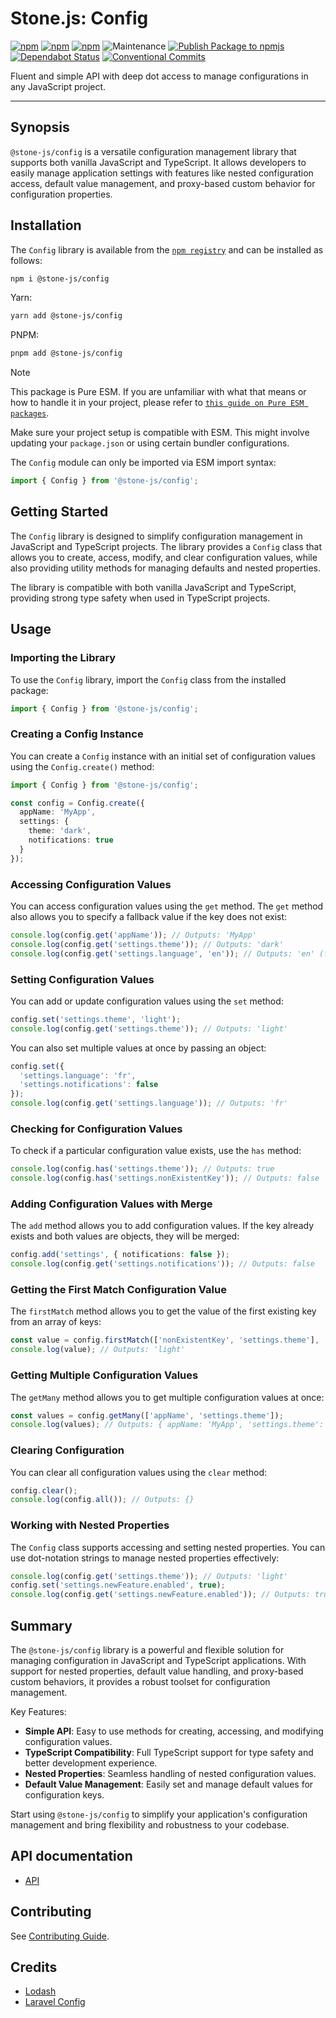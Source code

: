 # Stone.js: Config

[![npm](https://img.shields.io/npm/l/@stone-js/config)](https://opensource.org/licenses/Apache-2.0)
[![npm](https://img.shields.io/npm/v/@stone-js/config)](https://www.npmjs.com/package/@stone-js/config)
[![npm](https://img.shields.io/npm/dm/@stone-js/config)](https://www.npmjs.com/package/@stone-js/config)
![Maintenance](https://img.shields.io/maintenance/yes/2025)
[![Publish Package to npmjs](https://github.com/stonemjs/config/actions/workflows/release.yml/badge.svg)](https://github.com/stonemjs/config/actions/workflows/release.yml)
[![Dependabot Status](https://img.shields.io/badge/Dependabot-enabled-brightgreen.svg?logo=dependabot)](https://github.com/stonemjs/config/network/updates)
[![Conventional Commits](https://img.shields.io/badge/Conventional%20Commits-1.0.0-yellow.svg)](https://conventionalcommits.org)

Fluent and simple API with deep dot access to manage configurations in any JavaScript project.

---

## Synopsis

`@stone-js/config` is a versatile configuration management library that supports both vanilla JavaScript and TypeScript. It allows developers to easily manage application settings with features like nested configuration access, default value management, and proxy-based custom behavior for configuration properties.

## Installation

The `Config` library is available from the [`npm registry`](https://www.npmjs.com/) and can be installed as follows:

```bash
npm i @stone-js/config
```

Yarn:

```bash
yarn add @stone-js/config
```

PNPM:

```bash
pnpm add @stone-js/config
```

> [!NOTE]
> This package is Pure ESM. If you are unfamiliar with what that means or how to handle it in your project, 
> please refer to [`this guide on Pure ESM packages`](https://gist.github.com/sindresorhus/a39789f98801d908bbc7ff3ecc99d99c).

Make sure your project setup is compatible with ESM. This might involve updating your `package.json` or using certain bundler configurations.

The `Config` module can only be imported via ESM import syntax:

```typescript
import { Config } from '@stone-js/config';
```

## Getting Started

The `Config` library is designed to simplify configuration management in JavaScript and TypeScript projects. The library provides a `Config` class that allows you to create, access, modify, and clear configuration values, while also providing utility methods for managing defaults and nested properties.

The library is compatible with both vanilla JavaScript and TypeScript, providing strong type safety when used in TypeScript projects.

## Usage

### Importing the Library
To use the `Config` library, import the `Config` class from the installed package:

```typescript
import { Config } from '@stone-js/config';
```

### Creating a Config Instance
You can create a `Config` instance with an initial set of configuration values using the `Config.create()` method:

```typescript
import { Config } from '@stone-js/config';

const config = Config.create({
  appName: 'MyApp',
  settings: {
    theme: 'dark',
    notifications: true
  }
});
```

### Accessing Configuration Values
You can access configuration values using the `get` method. The `get` method also allows you to specify a fallback value if the key does not exist:

```typescript
console.log(config.get('appName')); // Outputs: 'MyApp'
console.log(config.get('settings.theme')); // Outputs: 'dark'
console.log(config.get('settings.language', 'en')); // Outputs: 'en' (fallback value)
```

### Setting Configuration Values
You can add or update configuration values using the `set` method:

```typescript
config.set('settings.theme', 'light');
console.log(config.get('settings.theme')); // Outputs: 'light'
```

You can also set multiple values at once by passing an object:

```typescript
config.set({
  'settings.language': 'fr',
  'settings.notifications': false
});
console.log(config.get('settings.language')); // Outputs: 'fr'
```

### Checking for Configuration Values
To check if a particular configuration value exists, use the `has` method:

```typescript
console.log(config.has('settings.theme')); // Outputs: true
console.log(config.has('settings.nonExistentKey')); // Outputs: false
```

### Adding Configuration Values with Merge
The `add` method allows you to add configuration values. If the key already exists and both values are objects, they will be merged:

```typescript
config.add('settings', { notifications: false });
console.log(config.get('settings.notifications')); // Outputs: false
```

### Getting the First Match Configuration Value
The `firstMatch` method allows you to get the value of the first existing key from an array of keys:

```typescript
const value = config.firstMatch(['nonExistentKey', 'settings.theme'], 'defaultTheme');
console.log(value); // Outputs: 'light'
```

### Getting Multiple Configuration Values
The `getMany` method allows you to get multiple configuration values at once:

```typescript
const values = config.getMany(['appName', 'settings.theme']);
console.log(values); // Outputs: { appName: 'MyApp', 'settings.theme': 'light' }
```

### Clearing Configuration
You can clear all configuration values using the `clear` method:

```typescript
config.clear();
console.log(config.all()); // Outputs: {}
```

### Working with Nested Properties
The `Config` class supports accessing and setting nested properties. You can use dot-notation strings to manage nested properties effectively:

```typescript
console.log(config.get('settings.theme')); // Outputs: 'light'
config.set('settings.newFeature.enabled', true);
console.log(config.get('settings.newFeature.enabled')); // Outputs: true
```

## Summary
The `@stone-js/config` library is a powerful and flexible solution for managing configuration in JavaScript and TypeScript applications. With support for nested properties, default value handling, and proxy-based custom behaviors, it provides a robust toolset for configuration management.

Key Features:
- **Simple API**: Easy to use methods for creating, accessing, and modifying configuration values.
- **TypeScript Compatibility**: Full TypeScript support for type safety and better development experience.
- **Nested Properties**: Seamless handling of nested configuration values.
- **Default Value Management**: Easily set and manage default values for configuration keys.

Start using `@stone-js/config` to simplify your application's configuration management and bring flexibility and robustness to your codebase.

## API documentation

- [API](https://github.com/stonemjs/config/blob/main/docs/modules.md)

## Contributing

See [Contributing Guide](https://github.com/stonemjs/config/blob/main/CONTRIBUTING.md).

## Credits
- [Lodash](https://github.com/lodash/lodash)
- [Laravel Config](https://github.com/laravel/framework/blob/10.x/src/Illuminate/Config/Repository.php)